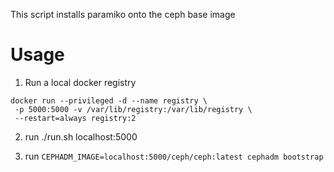 
This script installs paramiko onto the ceph base image


# Usage

1. Run a local docker registry

```
docker run --privileged -d --name registry \
 -p 5000:5000 -v /var/lib/registry:/var/lib/registry \
 --restart=always registry:2
```

2. run ./run.sh localhost:5000

3. run `CEPHADM_IMAGE=localhost:5000/ceph/ceph:latest cephadm bootstrap`
